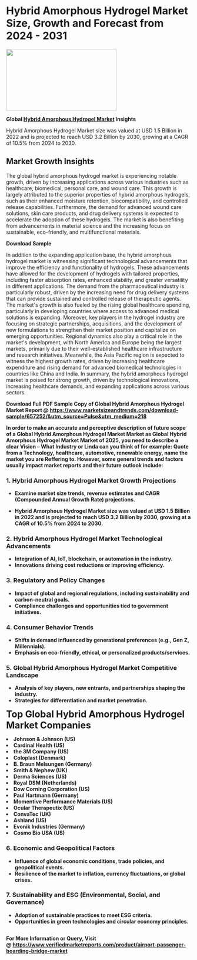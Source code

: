 <H1>Hybrid Amorphous Hydrogel Market Size, Growth and Forecast from 2024 - 2031</H1><img class="aligncenter size-medium wp-image-584254" src="https://thirdeyenews.in/wp-content/uploads/2024/09/Global-Market-Research-300x168.jpeg" alt="" width="300" height="168" /><p><strong>Global&nbsp;<a href="https://www.marketsizeandtrends.com/download-sample/657252/&amp;utm_source=Pulse&amp;utm_medium=218">Hybrid Amorphous Hydrogel Market</a> Insights</strong></p><p>Hybrid Amorphous Hydrogel Market size was valued at USD 1.5 Billion in 2022 and is projected to reach USD 3.2 Billion by 2030, growing at a CAGR of 10.5% from 2024 to 2030.</p><p><h2>Market Growth Insights</h2> <p>The global hybrid amorphous hydrogel market is experiencing notable growth, driven by increasing applications across various industries such as healthcare, biomedical, personal care, and wound care. This growth is largely attributed to the superior properties of hybrid amorphous hydrogels, such as their enhanced moisture retention, biocompatibility, and controlled release capabilities. Furthermore, the demand for advanced wound care solutions, skin care products, and drug delivery systems is expected to accelerate the adoption of these hydrogels. The market is also benefiting from advancements in material science and the increasing focus on sustainable, eco-friendly, and multifunctional materials.</p> <p><strong>Download Sample</strong></p> <p>In addition to the expanding application base, the hybrid amorphous hydrogel market is witnessing significant technological advancements that improve the efficiency and functionality of hydrogels. These advancements have allowed for the development of hydrogels with tailored properties, including faster absorption rates, enhanced stability, and greater versatility in different applications. The demand from the pharmaceutical industry is particularly robust, driven by the increasing need for drug delivery systems that can provide sustained and controlled release of therapeutic agents. The market's growth is also fueled by the rising global healthcare spending, particularly in developing countries where access to advanced medical solutions is expanding. Moreover, key players in the hydrogel industry are focusing on strategic partnerships, acquisitions, and the development of new formulations to strengthen their market position and capitalize on emerging opportunities. Regional dynamics also play a critical role in the market's development, with North America and Europe being the largest markets, primarily due to their well-established healthcare infrastructure and research initiatives. Meanwhile, the Asia Pacific region is expected to witness the highest growth rates, driven by increasing healthcare expenditure and rising demand for advanced biomedical technologies in countries like China and India. In summary, the hybrid amorphous hydrogel market is poised for strong growth, driven by technological innovations, increasing healthcare demands, and expanding applications across various sectors.</p> <p><strong></p><p><span class=""><strong>Download Full PDF Sample Copy of Global Hybrid Amorphous Hydrogel Market Report</strong> @ <a href="https://www.marketsizeandtrends.com/download-sample/657252/&amp;utm_source=Pulse&amp;utm_medium=218" target="_blank">https://www.marketsizeandtrends.com/download-sample/657252/&amp;utm_source=Pulse&amp;utm_medium=218</a></span></p><p>In order to make an accurate and perceptive description of future scope of a Global&nbsp;Hybrid Amorphous Hydrogel Market Market as Global&nbsp;Hybrid Amorphous Hydrogel Market Market of 2025, you need to describe a clear Vision &ndash; What Industry or Linda can you think of for example: Quote from a Technology, healthcare, automotive, renewable energy, name the market you are Reffering to. However, some general trends and factors usually impact market reports and their future outlook include:</p><h3>1.&nbsp;<strong>Hybrid Amorphous Hydrogel Market Growth Projections</strong></h3><ul><li>Examine market size trends, revenue estimates and CAGR (Compounded Annual Growth Rate) projections.</li><li><p>Hybrid Amorphous Hydrogel Market size was valued at USD 1.5 Billion in 2022 and is projected to reach USD 3.2 Billion by 2030, growing at a CAGR of 10.5% from 2024 to 2030.</p></li></ul><h3>2.&nbsp;<strong>Hybrid Amorphous Hydrogel Market Technological Advancements</strong></h3><ul><li>Integration of AI, IoT, blockchain, or automation in the industry.</li><li>Innovations driving cost reductions or improving efficiency.</li></ul><h3>3.&nbsp;<strong>Regulatory and Policy Changes</strong></h3><ul><li>Impact of global and regional regulations, including sustainability and carbon-neutral goals.</li><li>Compliance challenges and opportunities tied to government initiatives.</li></ul><h3>4.&nbsp;<strong>Consumer Behavior Trends</strong></h3><ul><li>Shifts in demand influenced by generational preferences (e.g., Gen Z, Millennials).</li><li>Emphasis on eco-friendly, ethical, or personalized products/services.</li></ul><h3>5.&nbsp;<strong>Global Hybrid Amorphous Hydrogel Market Competitive Landscape</strong></h3><ul><li>Analysis of key players, new entrants, and partnerships shaping the industry.</li><li>Strategies for differentiation and market penetration.</li></ul><p data-pm-slice="1 1 []"><span style="color: inherit; font-family: inherit; font-size: 25px;">Top Global Hybrid Amorphous Hydrogel Market Companies</span></p><div class="" data-test-id=""><p><li>Johnson & Johnson (US)</li><li> Cardinal Health (US)</li><li> the 3M Company (US)</li><li> Coloplast (Denmark)</li><li> B. Braun Melsungen (Germany)</li><li> Smith & Nephew (UK)</li><li> Derma Sciences (US)</li><li> Royal DSM (Netherlands)</li><li> Dow Corning Corporation (US)</li><li> Paul Hartmann (Germany)</li><li> Momentive Performance Materials (US)</li><li> Ocular Therapeutix (US)</li><li> ConvaTec (UK)</li><li> Ashland (US)</li><li> Evonik Industries (Germany)</li><li> Cosmo Bio USA (US)</li></p></div><h3>6.&nbsp;<strong>Economic and Geopolitical Factors</strong></h3><ul><li>Influence of global economic conditions, trade policies, and geopolitical events.</li><li>Resilience of the market to inflation, currency fluctuations, or global crises.</li></ul><h3>7.&nbsp;<strong>Sustainability and ESG (Environmental, Social, and Governance)</strong></h3><ul><li>Adoption of sustainable practices to meet ESG criteria.</li><li>Opportunities in green technologies and circular economy principles.</li></ul><h2><strong style="font-size: 14px;">For More Information or Query, Visit @&nbsp;</strong><a style="background-color: #ffffff; font-size: 14px;" href="https://www.marketsizeandtrends.com/report/hybrid-amorphous-hydrogel-market/" target="_blank">https://www.verifiedmarketreports.com/product/airport-passenger-boarding-bridge-market</a></h2>
